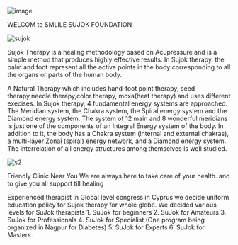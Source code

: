 ![image](https://github.com/Akshama2003/SU-JOK-therapy-website/assets/123798151/f92b678d-d960-4eae-85f4-8f2d25523ba3)






WELCOM to SMLILE SUJOK FOUNDATION



![sujok](https://github.com/Akshama2003/SU-JOK-therapy-website/assets/123798151/86e587bd-4666-454d-a697-3e1fb6d82fad)




Sujok Therapy is a healing methodology based on Acupressure and is a simple method that produces highly effective results. In Sujok therapy, the palm and foot represent all the active points in the body corresponding to all the organs or parts of the human body.




A Natural Therapy
which includes hand-foot point therapy, seed therapy,needle therapy,color therapy, moxa(heat therapy) and uses different execises.
In Sujok therapy, 4 fundamental energy systems are approached. The Meridian system, the Chakra system, the Spiral energy system and the Diamond energy system. The system of 12 main and 8 wonderful meridians is just one of the components of an Integral Energy system of the body. In addition to it, the body has a Chakra system (internal and external chakras), a multi-layer Zonal (spiral) energy network, and a Diamond energy system. The interrelation of all energy structures among themselves is well studied.

![s2](https://github.com/Akshama2003/SU-JOK-therapy-website/assets/123798151/bd0b6421-df86-4153-9ec6-3e31c7415812)



Friendly Clinic Near You
We are always here to take care of your health. and to give you all support till healing


		
Experienced therapist
In Global level congress in Cyprus we decide uniform education policy for Sujok therapy for whole globe. We decided various levels for SuJok therapists 1. SuJok for beginners 2. SuJok for Amateurs 3. SuJok for Professionals 4. SuJok for Specialist (One program being organized in Nagpur for Diabetes) 5. SuJok for Experts 6. SuJok for Masters.
